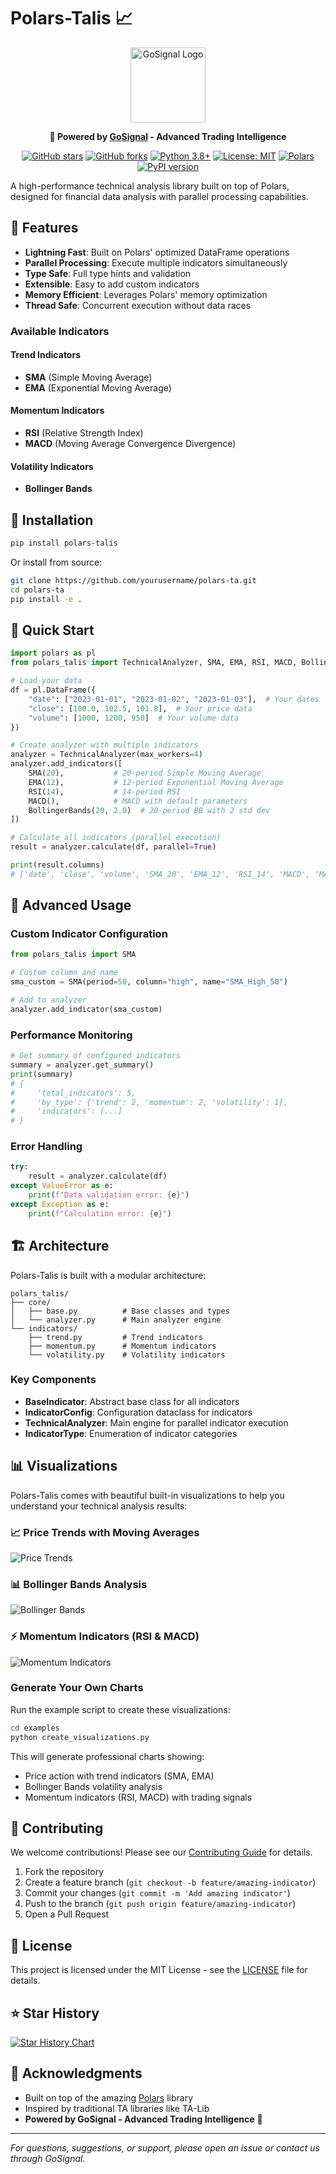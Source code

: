 # Polars-Talis 📈

<div align="center">

<a href="https://gosignal.sundaythequant.com/">
  <img src="./images/gosignallogo.svg" alt="GoSignal Logo" width="120" height="120"/>
</a>

**🚀 Powered by [GoSignal](https://gosignal.sundaythequant.com/) - Advanced Trading Intelligence**

[![GitHub stars](https://img.shields.io/github/stars/Physicworld/polars-talis?style=social)](https://github.com/Physicworld/polars-talis/stargazers)
[![GitHub forks](https://img.shields.io/github/forks/Physicworld/polars-talis?style=social)](https://github.com/Physicworld/polars-talis/network/members)
[![Python 3.8+](https://img.shields.io/badge/python-3.8+-blue.svg)](https://www.python.org/downloads/)
[![License: MIT](https://img.shields.io/badge/License-MIT-yellow.svg)](https://opensource.org/licenses/MIT)
[![Polars](https://img.shields.io/badge/polars-compatible-orange.svg)](https://pola.rs/)
[![PyPI version](https://badge.fury.io/py/polars-talis-gosignal.svg)](https://badge.fury.io/py/polars-talis-gosignal)

</div>

A high-performance technical analysis library built on top of Polars, designed for financial data analysis with parallel processing capabilities.

## 🌟 Features

- **Lightning Fast**: Built on Polars' optimized DataFrame operations
- **Parallel Processing**: Execute multiple indicators simultaneously 
- **Type Safe**: Full type hints and validation
- **Extensible**: Easy to add custom indicators
- **Memory Efficient**: Leverages Polars' memory optimization
- **Thread Safe**: Concurrent execution without data races

### Available Indicators

#### Trend Indicators
- **SMA** (Simple Moving Average)
- **EMA** (Exponential Moving Average)

#### Momentum Indicators  
- **RSI** (Relative Strength Index)
- **MACD** (Moving Average Convergence Divergence)

#### Volatility Indicators
- **Bollinger Bands**

## 🚀 Installation

```bash
pip install polars-talis
```

Or install from source:

```bash
git clone https://github.com/yourusername/polars-ta.git
cd polars-ta
pip install -e .
```

## 📖 Quick Start

```python
import polars as pl
from polars_talis import TechnicalAnalyzer, SMA, EMA, RSI, MACD, BollingerBands

# Load your data
df = pl.DataFrame({
    "date": ["2023-01-01", "2023-01-02", "2023-01-03"],  # Your dates
    "close": [100.0, 102.5, 101.8],  # Your price data
    "volume": [1000, 1200, 950]  # Your volume data
})

# Create analyzer with multiple indicators
analyzer = TechnicalAnalyzer(max_workers=4)
analyzer.add_indicators([
    SMA(20),           # 20-period Simple Moving Average
    EMA(12),           # 12-period Exponential Moving Average  
    RSI(14),           # 14-period RSI
    MACD(),            # MACD with default parameters
    BollingerBands(20, 2.0)  # 20-period BB with 2 std dev
])

# Calculate all indicators (parallel execution)
result = analyzer.calculate(df, parallel=True)

print(result.columns)
# ['date', 'close', 'volume', 'SMA_20', 'EMA_12', 'RSI_14', 'MACD', 'MACD_signal', 'BB_upper', 'BB_middle', 'BB_lower']
```

## 🔧 Advanced Usage

### Custom Indicator Configuration

```python
from polars_talis import SMA

# Custom column and name
sma_custom = SMA(period=50, column="high", name="SMA_High_50")

# Add to analyzer
analyzer.add_indicator(sma_custom)
```

### Performance Monitoring

```python
# Get summary of configured indicators
summary = analyzer.get_summary()
print(summary)
# {
#     'total_indicators': 5,
#     'by_type': {'trend': 2, 'momentum': 2, 'volatility': 1},
#     'indicators': [...]
# }
```

### Error Handling

```python
try:
    result = analyzer.calculate(df)
except ValueError as e:
    print(f"Data validation error: {e}")
except Exception as e:
    print(f"Calculation error: {e}")
```

## 🏗️ Architecture

Polars-Talis is built with a modular architecture:

```
polars_talis/
├── core/
│   ├── base.py          # Base classes and types
│   └── analyzer.py      # Main analyzer engine
└── indicators/
    ├── trend.py         # Trend indicators
    ├── momentum.py      # Momentum indicators
    └── volatility.py    # Volatility indicators
```

### Key Components

- **BaseIndicator**: Abstract base class for all indicators
- **IndicatorConfig**: Configuration dataclass for indicators
- **TechnicalAnalyzer**: Main engine for parallel indicator execution
- **IndicatorType**: Enumeration of indicator categories

## 📊 Visualizations

Polars-Talis comes with beautiful built-in visualizations to help you understand your technical analysis results:

### 📈 Price Trends with Moving Averages
![Price Trends](./images/price_trends.png)

### 📊 Bollinger Bands Analysis
![Bollinger Bands](./images/bollinger_bands.png)

### ⚡ Momentum Indicators (RSI & MACD)
![Momentum Indicators](./images/momentum_indicators.png)


### Generate Your Own Charts
Run the example script to create these visualizations:

```bash
cd examples
python create_visualizations.py
```

This will generate professional charts showing:
- Price action with trend indicators (SMA, EMA)
- Bollinger Bands volatility analysis  
- Momentum indicators (RSI, MACD) with trading signals

## 🤝 Contributing

We welcome contributions! Please see our [Contributing Guide](CONTRIBUTING.md) for details.

1. Fork the repository
2. Create a feature branch (`git checkout -b feature/amazing-indicator`)
3. Commit your changes (`git commit -m 'Add amazing indicator'`)
4. Push to the branch (`git push origin feature/amazing-indicator`)
5. Open a Pull Request

## 📝 License

This project is licensed under the MIT License - see the [LICENSE](LICENSE) file for details.

## ⭐ Star History

[![Star History Chart](https://api.star-history.com/svg?repos=Physicworld/polars-talis&type=Date)](https://star-history.com/#Physicworld/polars-talis&Date)

## 🙏 Acknowledgments

- Built on top of the amazing [Polars](https://pola.rs/) library
- Inspired by traditional TA libraries like TA-Lib
- **Powered by GoSignal - Advanced Trading Intelligence** 🚀

---

*For questions, suggestions, or support, please open an issue or contact us through GoSignal.*